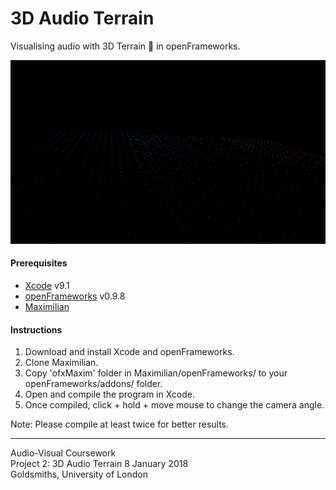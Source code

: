 # 3D Audio Terrain
Visualising audio with 3D Terrain 🎵 in openFrameworks.
<br>

![screenshot](bin/data/screenshot.png)

#### Prerequisites
- [Xcode](https://itunes.apple.com/us/app/xcode/id497799835?mt=12) v9.1 
- [openFrameworks](http://openframeworks.cc/download/) v0.9.8
- [Maximilian](https://github.com/micknoise/Maximilian)

#### Instructions
1. Download and install Xcode and openFrameworks.
2. Clone Maximilian.
3. Copy 'ofxMaxim' folder in Maximilian/openFrameworks/ to your openFrameworks/addons/ folder.
4. Open and compile the program in Xcode.
5. Once compiled, click + hold + move mouse to change the camera angle.

Note: Please compile at least twice for better results.
<br>

---
Audio-Visual Coursework  
Project 2: 3D Audio Terrain 
8 January 2018  
Goldsmiths, University of London
